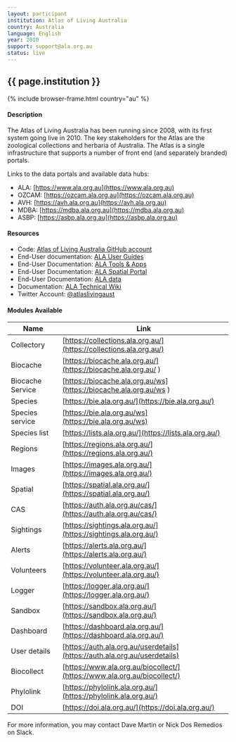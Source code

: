 ```yaml
---
layout: participant
institution: Atlas of Living Australia
country: Australia
language: English
year: 2010
support: support@ala.org.au
status: live
---
```


## {{ page.institution }}

{% include browser-frame.html country="au" %}

#### Description 
The Atlas of Living Australia has been running since 2008, with its first system going live in 2010. The key stakeholders for the Atlas are the zoological collections and herbaria of Australia. The Atlas is a single infrastructure that supports a number of front end (and separately branded) portals.


Links to the data portals and available data hubs:
- ALA: [https://www.ala.org.au](https://www.ala.org.au)
- OZCAM: [https://ozcam.ala.org.au](https://ozcam.ala.org.au)
- AVH: [https://avh.ala.org.au](https://avh.ala.org.au)
- MDBA: [https://mdba.ala.org.au](https://mdba.ala.org.au)
- ASBP: [https://asbp.ala.org.au](https://asbp.ala.org.au)

#### Resources

- Code: [Atlas of Living Australia GitHub account](https://github.com/AtlasOfLivingAustralia)
- End-User documentation: [ALA User Guides](https://support.ala.org.au/support/solutions/folders/6000234344)
- End-User Documentation: [ALA Tools & Apps](https://support.ala.org.au/support/solutions/6000138053)
- End-User Documentation: [ALA Spatial Portal](https://support.ala.org.au/support/solutions/6000138349)
- End-User Documentation: [ALA data](https://support.ala.org.au/support/solutions/6000137994)
- Documentation: [ALA Technical Wiki](https://github.com/AtlasOfLivingAustralia/documentation)
- Twitter Account: [@atlaslivingaust](https://twitter.com/atlaslivingaust)

#### Modules Available 

| Name             | Link                                                                       |
|------------------|----------------------------------------------------------------------------|
| Collectory       | [https://collections.ala.org.au/](https://collections.ala.org.au/)         |
| Biocache         | [https://biocache.ala.org.au/](https://biocache.ala.org.au/ )              |
| Biocache Service | [https://biocache.ala.org.au/ws](https://biocache.ala.org.au/ws )          |
| Species          | [https://bie.ala.org.au/](https://bie.ala.org.au/)                         |
| Species service  | [https://bie.ala.org.au/ws](https://bie.ala.org.au/ws)                     |
| Species list     | [https://lists.ala.org.au/](https://lists.ala.org.au/)                     |
| Regions          | [https://regions.ala.org.au/](https://regions.ala.org.au/)                 |
| Images           | [https://images.ala.org.au/](https://images.ala.org.au/)                   |
| Spatial          | [https://spatial.ala.org.au/](https://spatial.ala.org.au/)                 |
| CAS              | [https://auth.ala.org.au/cas/](https://auth.ala.org.au/cas/)               |
| Sightings        | [https://sightings.ala.org.au/](https://sightings.ala.org.au/)             |
| Alerts           | [https://alerts.ala.org.au/](https://alerts.ala.org.au/)                   |
| Volunteers       | [https://volunteer.ala.org.au/](https://volunteer.ala.org.au/)             |
| Logger           | [https://logger.ala.org.au/](https://logger.ala.org.au/)                   |
| Sandbox          | [https://sandbox.ala.org.au/](https://sandbox.ala.org.au/)                 |
| Dashboard        | [https://dashboard.ala.org.au/](https://dashboard.ala.org.au/)             |
| User details     | [https://auth.ala.org.au/userdetails](https://auth.ala.org.au/userdetails) |
| Biocollect       | [https://www.ala.org.au/biocollect/](https://www.ala.org.au/biocollect/)   |
| Phylolink        | [https://phylolink.ala.org.au/](https://phylolink.ala.org.au/)             |
| DOI              | [https://doi.ala.org.au/](https://doi.ala.org.au/)                         |


For more information, you may contact Dave Martin or Nick Dos Remedios on Slack.
